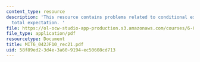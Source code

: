 ```yaml
---
content_type: resource
description: 'This resource contains problems related to conditional expectation and
  total expectation. '
file: https://ol-ocw-studio-app-production.s3.amazonaws.com/courses/6-042j-mathematics-for-computer-science-fall-2010/58f89ed23d4e3a609194ec50608cd713_MIT6_042JF10_rec21.pdf
file_type: application/pdf
resourcetype: Document
title: MIT6_042JF10_rec21.pdf
uid: 58f89ed2-3d4e-3a60-9194-ec50608cd713
---
```

